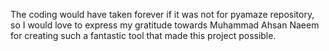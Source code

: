 The coding would have taken forever if it was not for pyamaze repository, so I would love to express my gratitude towards Muhammad Ahsan Naeem for creating such a fantastic tool that made this project possible.
